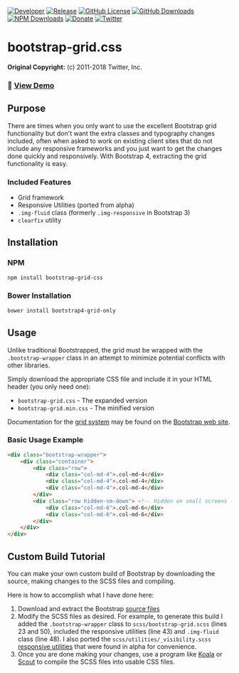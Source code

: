 [![Developer](https://img.shields.io/badge/developer-Daniel%20M.%20Hendricks-lightgrey.svg?colorB=9900cc )](https://www.danhendricks.com?utm_source=github.com&utm_medium=campaign&utm_content=button&utm_campaign=dmhendricks%2Ffile-icon-vectors)
[![Release](https://img.shields.io/github/release/dmhendricks/bootstrap-grid-css.svg)](https://github.com/dmhendricks/bootstrap-grid-css/releases)
[![GitHub License](https://img.shields.io/badge/license-MIT-yellow.svg)](https://raw.githubusercontent.com/dmhendricks/bootstrap-grid-css/master/LICENSE)
[![GitHub Downloads](https://img.shields.io/packagist/dt/dmhendricks/bootstrap-grid-css.svg?label=GitHub%20downloads)](https://github.com/dmhendricks/bootstrap-grid-css/releases)
[![NPM Downloads](https://img.shields.io/npm/dt/file-icon-vectors.svg?label=npm%20downloads)](https://www.npmjs.com/package/file-icon-vectors?utm_source=github.com&utm_medium=referral&utm_content=button&utm_campaign=dmhendricks%2Ffile-icon-vectors)
[![Donate](https://img.shields.io/badge/Donate-PayPal-green.svg)](https://paypal.me/danielhendricks)
[![Twitter](https://img.shields.io/twitter/url/https/github.com/dmhendricks/bootstrap-grid-css.svg?style=social)](https://twitter.com/danielhendricks)

# bootstrap-grid.css

**Original Copyright:** (c) 2011-2018 Twitter, Inc.

### :pushpin: [View Demo](https://dmhendricks.github.io/demo/bootstrap-grid-css/)

## Purpose

There are times when you only want to use the excellent Bootstrap grid functionality but don't want the extra classes and typography changes included, often when asked to work on existing client sites that do not include any responsive frameworks and you just want to get the changes done quickly and responsively. With Bootstrap 4, extracting the grid functionality is easy.

### Included Features

* Grid framework
* Responsive Utilities (ported from alpha)
* `.img-fluid` class (formerly `.img-responsive` in Bootstrap 3)
* `clearfix` utility

## Installation

### NPM

```bash
npm install bootstrap-grid-css
```

### Bower Installation

```bash
bower install bootstrap4-grid-only
```

## Usage

Unlike traditional Bootstrapped, the grid must be wrapped with the `.bootstrap-wrapper` class in an attempt to minimize potential conflicts with other libraries.

Simply download the appropriate CSS file and include it in your HTML header (you only need one):
* `bootstrap-grid.css` - The expanded version
* `bootstrap-grid.min.css` - The minified version

Documentation for the [grid system](https://getbootstrap.com/docs/4.1/layout/grid/) may be found on the [Bootstrap web site](https://getbootstrap.com/).

### Basic Usage Example

```html
<div class="bootstrap-wrapper">
	<div class="container">
		<div class="row">
			<div class="col-md-4">.col-md-4</div>
			<div class="col-md-4">.col-md-4</div>
			<div class="col-md-4">.col-md-4</div>
		</div>
		<div class="row hidden-sm-down"> <!-- Hidden on small screens -->
			<div class="col-md-6">.col-md-6</div>
			<div class="col-md-6">.col-md-6</div>
		</div>
	</div>
</div>
```

## Custom Build Tutorial

You can make your own custom build of Bootstrap by downloading the source, making changes to the SCSS files and compiling.

Here is how to accomplish what I have done here:

1. Download and extract the Bootstrap [source files](https://github.com/twbs/bootstrap/)
2. Modify the SCSS files as desired. For example, to generate this build I added the `.bootstrap-wrapper` class to `scss/bootstrap-grid.scss` (lines 23 and 50), included the responsive utilities (line 43) and `.img-fluid` class (line 48). I also ported the `scss/utilities/_visibility.scss` [responsive utilities](http://v4-alpha.getbootstrap.com/layout/responsive-utilities/) that were found in alpha for convenience.
3. Once you are done making your changes, use a program like [Koala](http://koala-app.com/) or [Scout](http://scout-app.io/) to compile the SCSS files into usable CSS files.
